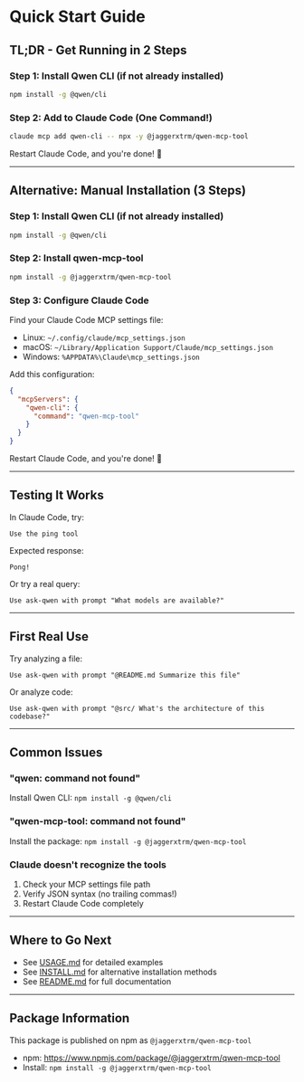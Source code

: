 # Quick Start Guide

## TL;DR - Get Running in 2 Steps

### Step 1: Install Qwen CLI (if not already installed)
```bash
npm install -g @qwen/cli
```

### Step 2: Add to Claude Code (One Command!)
```bash
claude mcp add qwen-cli -- npx -y @jaggerxtrm/qwen-mcp-tool
```

Restart Claude Code, and you're done! 🎉

---

## Alternative: Manual Installation (3 Steps)

### Step 1: Install Qwen CLI (if not already installed)
```bash
npm install -g @qwen/cli
```

### Step 2: Install qwen-mcp-tool
```bash
npm install -g @jaggerxtrm/qwen-mcp-tool
```

### Step 3: Configure Claude Code

Find your Claude Code MCP settings file:
- Linux: `~/.config/claude/mcp_settings.json`
- macOS: `~/Library/Application Support/Claude/mcp_settings.json`
- Windows: `%APPDATA%\Claude\mcp_settings.json`

Add this configuration:
```json
{
  "mcpServers": {
    "qwen-cli": {
      "command": "qwen-mcp-tool"
    }
  }
}
```

Restart Claude Code, and you're done! 🎉

---

## Testing It Works

In Claude Code, try:
```
Use the ping tool
```

Expected response:
```
Pong!
```

Or try a real query:
```
Use ask-qwen with prompt "What models are available?"
```

---

## First Real Use

Try analyzing a file:
```
Use ask-qwen with prompt "@README.md Summarize this file"
```

Or analyze code:
```
Use ask-qwen with prompt "@src/ What's the architecture of this codebase?"
```

---

## Common Issues

### "qwen: command not found"
Install Qwen CLI: `npm install -g @qwen/cli`

### "qwen-mcp-tool: command not found"
Install the package: `npm install -g @jaggerxtrm/qwen-mcp-tool`

### Claude doesn't recognize the tools
1. Check your MCP settings file path
2. Verify JSON syntax (no trailing commas!)
3. Restart Claude Code completely

---

## Where to Go Next

- See [USAGE.md](USAGE.md) for detailed examples
- See [INSTALL.md](INSTALL.md) for alternative installation methods
- See [README.md](README.md) for full documentation

---

## Package Information

This package is published on npm as `@jaggerxtrm/qwen-mcp-tool`

- npm: https://www.npmjs.com/package/@jaggerxtrm/qwen-mcp-tool
- Install: `npm install -g @jaggerxtrm/qwen-mcp-tool`
